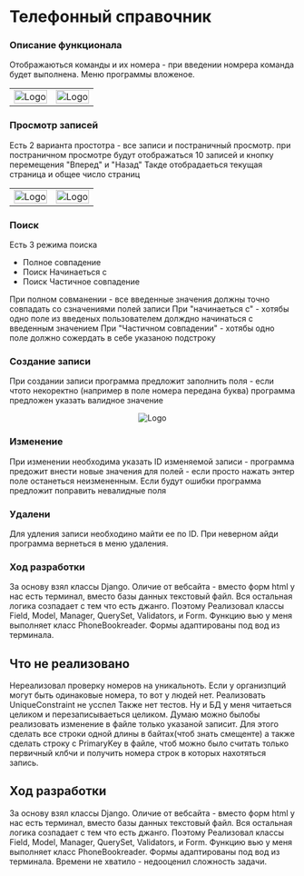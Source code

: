 #  Телефонный справочник
### Описание функционала
Отображаються команды и их номера - при введении номрера команда будет выполнена.
Меню программы вложеное.
<div align="">
    <table >
     <tr>
        <td> <img src="https://i.imgur.com/RdcE2u5.png" alt="Logo" width="100%" ></td>
    <td> <img src="https://i.imgur.com/77CEBmO.png" alt="Logo" width="100%" ></td>
     </tr>
    </table>
</div>

### Просмотр записей
Есть 2 варианта простотра - все записи и постраничный просмотр.
при постраничном просмотре будут отображаться 10 записей и кнопку перемещения "Вперед" и "Назад"
Такде отобрадаеться текущая страница и общее число страниц
<div align="">
    <table >
     <tr>
        <td> <img src="https://i.imgur.com/1XGOvpG.png" alt="Logo" width="100%" ></td>
    <td> <img src="https://i.imgur.com/sq8cbVo.png" alt="Logo" width="100%" ></td>
     </tr>
    </table>
</div>

### Поиск
Есть 3 режима поиска
- Полное совпадение
- Поиск Начинаеться с
- Поиск Частичное совпадение

При полном совманении - все введенные значения должны точно совпадать со сзначениями полей записи
При "начинаеться с" - хотябы одно поле из введеных пользователем долждно начинаться с введенным значением
При "Частичном совпадении" - хотябы одно поле должно сожердать в себе указаною подстроку

### Создание записи
При создании записи программа предложит заполнить поля - если чтото некоректно (например в поле номера передана буква) программа предложен указать валидное значение
<div align="center">
    <img src="https://i.imgur.com/0idfEDD.png" alt="Logo" width="" height="">
</div>

### Изменение
При изменении необходима указать ID изменяемой записи - программа предожит внести новые значения для полей - если просто нажать энтер поле останеться неизмененным. 
Если будут ошибки программа предложит поправить невалидные поля

### Удалени
Для удления записи необходино майти ее по ID. При неверном айди программа вернеться в меню удаления.

### Ход разработки
За основу взял классы Django. Оличие от вебсайта  - вместо форм html у нас есть терминал, вместо базы данных текстовый файл. 
Вся остальная логика созпадает с тем что есть джанго.
Поэтому Реализовал классы Field, Model, Manager, QuerySet, Validators, и Form.
Функцию вью у меня выполняет класс PhoneBookreader. Формы адаптированы под вод из терминала.

## Что не реализовано
Нереализовал проверку номеров на уникальноть. Если у организпций могут быть одинаковые номера, то вот у людей нет. Реализовать UniqueConstraint не усспел
Также нет тестов.
Ну и БД у меня читаеться целиком и перезаписываеться целиком. Думаю можно былобы реализовать изменение в файле только указаной записит. Для этого сделать все строки одной длины в байтах(чтоб знать смещенте) 
а также сделать строку с PrimaryKey в файле, чтоб можно было считать только первичный клбчи и получить номера строк в которых нахотяться запись.

## Ход разработки
За основу взял классы Django. Оличие от вебсайта  - вместо форм html у нас есть терминал, вместо базы данных текстовый файл. 
Вся остальная логика созпадает с тем что есть джанго.
Поэтому Реализовал классы Field, Model, Manager, QuerySet, Validators, и Form.
Функцию вью у меня выполняет класс PhoneBookreader. Формы адаптированы под вод из терминала.
Времени не хватило - недооценил сложность задачи.

